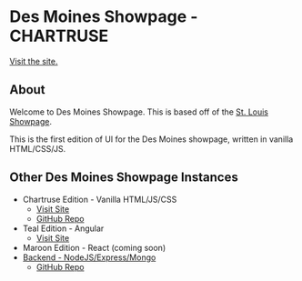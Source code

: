 # Des Moines Showpage - CHARTRUSE

[Visit the site.](https://desmoinesshowpage.netlify.app/)

## About

Welcome to Des Moines Showpage. This is based off of the [St. Louis Showpage](https://stlshowpage.com/).

This is the first edition of UI for the Des Moines showpage, written in vanilla HTML/CSS/JS.

## Other Des Moines Showpage Instances

- Chartruse Edition - Vanilla HTML/JS/CSS
    - [Visit Site](https://desmoinesshowpage.netlify.app/)
    - [GitHub Repo](https://github.com/adam-on-the-internet/des-moines-showpage-chartruse)
- Teal Edition - Angular
    - [Visit Site](https://des-moines-showpage-teal.netlify.app/)
- Maroon Edition - React (coming soon)
- [Backend - NodeJS/Express/Mongo](https://github.com/adam-on-the-internet/basic-express-app)
    - [GitHub Repo](https://github.com/adam-on-the-internet/des-moines-showpage-teal)
